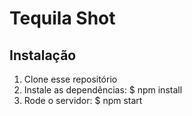 Tequila Shot
=============


Instalação
-----------

1. Clone esse repositório
2. Instale as dependências: $ npm install
3. Rode o servidor: $ npm start
